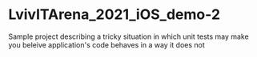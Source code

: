 # LvivITArena_2021_iOS_demo-2

Sample project describing a tricky situation in which unit tests may make you beleive application's code behaves in a way it does not
